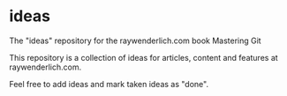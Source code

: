 # ideas
The "ideas" repository for the raywenderlich.com book Mastering Git

This repository is a collection of ideas for articles, content and features at 
raywenderlich.com.

Feel free to add ideas and mark taken ideas as "done".
